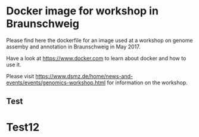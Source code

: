 # Docker image for workshop in Braunschweig

Please find here the dockerfile for an image used at a workshop on genome assemby and annotation in Braunschweig in May 2017.

Have a look at https://www.docker.com to learn about docker and how to use it.

Please visit https://www.dsmz.de/home/news-and-events/events/genomics-workshop.html for information on the workshop.

## Test

# Test12
